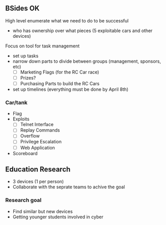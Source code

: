 ## BSides OK
High level enumerate what we need to do to be successful
- who has ownership over what pieces (5 exploitable cars and other devices)

Focus on tool for task management
- set up tasks
- narrow down parts to divide between groups (management, sponsors, etc)
    - [ ] Marketing Flags (for the RC Car race)
    - [ ] Prizes?
    - [ ] Purchasing Parts to build the RC Cars
- set up timelines (everything must be done by April 8th)


### Car/tank
- Flag
- Exploits
    - [ ] Telnet Interface
    - [ ] Replay Commands
    - [ ] Overflow
    - [ ] Privilege Escalation
    - [ ] Web Application
- Scoreboard

## Education Research
- 3 devices (1 per person)
- Collaborate with the seprate teams to achive the goal

### Research goal
- Find similar but new devices
- Getting younger students involved in cyber
